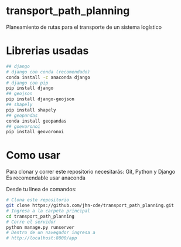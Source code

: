 # transport_path_planning
Planeamiento de rutas para el transporte de un sistema logístico

# Librerias usadas
```bash
## django
# django con conda (recomendado)
conda install -c anaconda django
# django con pip
pip install django
## geojson
pip install django-geojson
## shapely
pip install shapely
## geopandas
conda install geopandas
## goevoronoi
pip install geovoronoi
```

# Como usar
Para clonar y correr este repositorio necesitarás: Git, Python y Django<br>
Es recomendable usar anaconda <br>

Desde tu linea de comandos:<br>
```bash
# Clona este repositorio
git clone https://github.com/jhn-cde/transport_path_planning.git
# Ingresa a la carpeta principal
cd transport_path_planning
# Corre el servidor
python manage.py runserver
# Dentro de un navegador ingresa a 
# http://localhost:8000/app
```

